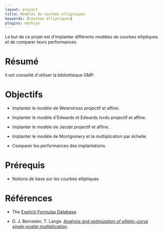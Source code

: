 ```yaml
---
layout: project
title: Modèles de courbes elliptiques
keywords: [courbes elliptiques]
plugins: mathjax
---
```


Le but de ce projet est d'implanter différents modèles de courbes
elliptiques et de comparer leurs performances.

# Résumé

Il est conseillé d'utiliser la bibliothèque GMP.

# Objectifs

- Implanter le modèle de Weierstrass projectif et affine.

- Implanter le modèle d'Edwards et Edwards tordu projectif et affine.

- Implanter le modèle de Jacobi projectif et affine.

- Implanter le modèle de Montgomery et la multiplication par échelle.

- Comparer les performances des implantations.

# Prérequis

- Notions de base sur les courbes elliptiques

# Références

- The [Explicit-Formulas Database](http://www.hyperelliptic.org/EFD/index.html).

- D. J. Bernstein, T. Lange.
  [*Analysis and optimization of elliptic-curve single-scalar multiplication*](http://www.hyperelliptic.org/EFD/precomp.pdf).
